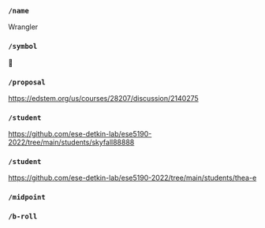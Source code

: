 ### `/name`
Wrangler
### `/symbol`
💩
### `/proposal`
https://edstem.org/us/courses/28207/discussion/2140275
### `/student`
https://github.com/ese-detkin-lab/ese5190-2022/tree/main/students/skyfall88888
### `/student`
https://github.com/ese-detkin-lab/ese5190-2022/tree/main/students/thea-e
### `/midpoint`
### `/b-roll`
